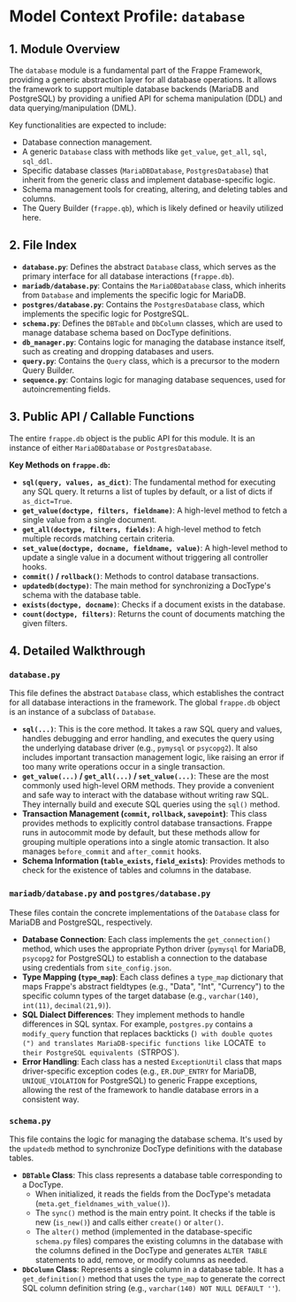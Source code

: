 # Model Context Profile: `database`

## 1. Module Overview

The `database` module is a fundamental part of the Frappe Framework, providing a generic abstraction layer for all database operations. It allows the framework to support multiple database backends (MariaDB and PostgreSQL) by providing a unified API for schema manipulation (DDL) and data querying/manipulation (DML).

Key functionalities are expected to include:
-   Database connection management.
-   A generic `Database` class with methods like `get_value`, `get_all`, `sql`, `sql_ddl`.
-   Specific database classes (`MariaDBDatabase`, `PostgresDatabase`) that inherit from the generic class and implement database-specific logic.
-   Schema management tools for creating, altering, and deleting tables and columns.
-   The Query Builder (`frappe.qb`), which is likely defined or heavily utilized here.

## 2. File Index

-   **`database.py`**: Defines the abstract `Database` class, which serves as the primary interface for all database interactions (`frappe.db`).
-   **`mariadb/database.py`**: Contains the `MariaDBDatabase` class, which inherits from `Database` and implements the specific logic for MariaDB.
-   **`postgres/database.py`**: Contains the `PostgresDatabase` class, which implements the specific logic for PostgreSQL.
-   **`schema.py`**: Defines the `DBTable` and `DbColumn` classes, which are used to manage database schema based on DocType definitions.
-   **`db_manager.py`**: Contains logic for managing the database instance itself, such as creating and dropping databases and users.
-   **`query.py`**: Contains the `Query` class, which is a precursor to the modern Query Builder.
-   **`sequence.py`**: Contains logic for managing database sequences, used for autoincrementing fields.

## 3. Public API / Callable Functions

The entire `frappe.db` object is the public API for this module. It is an instance of either `MariaDBDatabase` or `PostgresDatabase`.

**Key Methods on `frappe.db`:**

-   **`sql(query, values, as_dict)`**: The fundamental method for executing any SQL query. It returns a list of tuples by default, or a list of dicts if `as_dict=True`.
-   **`get_value(doctype, filters, fieldname)`**: A high-level method to fetch a single value from a single document.
-   **`get_all(doctype, filters, fields)`**: A high-level method to fetch multiple records matching certain criteria.
-   **`set_value(doctype, docname, fieldname, value)`**: A high-level method to update a single value in a document without triggering all controller hooks.
-   **`commit()` / `rollback()`**: Methods to control database transactions.
-   **`updatedb(doctype)`**: The main method for synchronizing a DocType's schema with the database table.
-   **`exists(doctype, docname)`**: Checks if a document exists in the database.
-   **`count(doctype, filters)`**: Returns the count of documents matching the given filters.

## 4. Detailed Walkthrough

### `database.py`

This file defines the abstract `Database` class, which establishes the contract for all database interactions in the framework. The global `frappe.db` object is an instance of a subclass of `Database`.

-   **`sql(...)`**: This is the core method. It takes a raw SQL query and values, handles debugging and error handling, and executes the query using the underlying database driver (e.g., `pymysql` or `psycopg2`). It also includes important transaction management logic, like raising an error if too many write operations occur in a single transaction.
-   **`get_value(...)` / `get_all(...)` / `set_value(...)`**: These are the most commonly used high-level ORM methods. They provide a convenient and safe way to interact with the database without writing raw SQL. They internally build and execute SQL queries using the `sql()` method.
-   **Transaction Management (`commit`, `rollback`, `savepoint`)**: This class provides methods to explicitly control database transactions. Frappe runs in autocommit mode by default, but these methods allow for grouping multiple operations into a single atomic transaction. It also manages `before_commit` and `after_commit` hooks.
-   **Schema Information (`table_exists`, `field_exists`)**: Provides methods to check for the existence of tables and columns in the database.

### `mariadb/database.py` and `postgres/database.py`

These files contain the concrete implementations of the `Database` class for MariaDB and PostgreSQL, respectively.

-   **Database Connection**: Each class implements the `get_connection()` method, which uses the appropriate Python driver (`pymysql` for MariaDB, `psycopg2` for PostgreSQL) to establish a connection to the database using credentials from `site_config.json`.
-   **Type Mapping (`type_map`)**: Each class defines a `type_map` dictionary that maps Frappe's abstract fieldtypes (e.g., "Data", "Int", "Currency") to the specific column types of the target database (e.g., `varchar(140)`, `int(11)`, `decimal(21,9)`).
-   **SQL Dialect Differences**: They implement methods to handle differences in SQL syntax. For example, `postgres.py` contains a `modify_query` function that replaces backticks (`) with double quotes (") and translates MariaDB-specific functions like `LOCATE` to their PostgreSQL equivalents (`STRPOS`).
-   **Error Handling**: Each class has a nested `ExceptionUtil` class that maps driver-specific exception codes (e.g., `ER.DUP_ENTRY` for MariaDB, `UNIQUE_VIOLATION` for PostgreSQL) to generic Frappe exceptions, allowing the rest of the framework to handle database errors in a consistent way.

### `schema.py`

This file contains the logic for managing the database schema. It's used by the `updatedb` method to synchronize DocType definitions with the database tables.

-   **`DBTable` Class**: This class represents a database table corresponding to a DocType.
    -   When initialized, it reads the fields from the DocType's metadata (`meta.get_fieldnames_with_value()`).
    -   The `sync()` method is the main entry point. It checks if the table is new (`is_new()`) and calls either `create()` or `alter()`.
    -   The `alter()` method (implemented in the database-specific `schema.py` files) compares the existing columns in the database with the columns defined in the DocType and generates `ALTER TABLE` statements to add, remove, or modify columns as needed.
-   **`DbColumn` Class**: Represents a single column in a database table. It has a `get_definition()` method that uses the `type_map` to generate the correct SQL column definition string (e.g., `varchar(140) NOT NULL DEFAULT ''`).